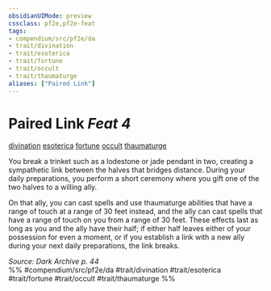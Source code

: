 ```yaml
---
obsidianUIMode: preview
cssclass: pf2e,pf2e-feat
tags:
- compendium/src/pf2e/da
- trait/divination
- trait/esoterica
- trait/fortune
- trait/occult
- trait/thaumaturge
aliases: ["Paired Link"]
---
```

# Paired Link  *Feat 4*  
[divination](rules/traits/divination.md "Divination School Trait")  [esoterica](rules/traits/esoterica-da.md "Esoterica Action & Ability Trait")  [fortune](rules/traits/fortune.md "Fortune Effect Trait")  [occult](rules/traits/occult.md "Occult Tradition Trait")  [thaumaturge](rules/traits/thaumaturge-da.md "Thaumaturge Class Trait")  


You break a trinket such as a lodestone or jade pendant in two, creating a sympathetic link between the halves that bridges distance. During your daily preparations, you perform a short ceremony where you gift one of the two halves to a willing ally.

On that ally, you can cast spells and use thaumaturge abilities that have a range of touch at a range of 30 feet instead, and the ally can cast spells that have a range of touch on you from a range of 30 feet. These effects last as long as you and the ally have their half; if either half leaves either of your possession for even a moment, or if you establish a link with a new ally during your next daily preparations, the link breaks.

*Source: Dark Archive p. 44*  
%% #compendium/src/pf2e/da #trait/divination #trait/esoterica #trait/fortune #trait/occult #trait/thaumaturge %%